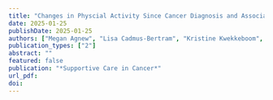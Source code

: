 ```yaml
---
title: "Changes in Physcial Activity Since Cancer Diagnosis and Associations with Health-Related Quality of Life"
date: 2025-01-25
publishDate: 2025-01-25
authors: ["Megan Agnew", "Lisa Cadmus-Bertram", "Kristine Kwekkeboom", "Amy Trentham-Dietz", "Ronald Gangnon", "Christian Schmidt", "Shaneda Warren Andersen"]
publication_types: ["2"]
abstract: ""
featured: false
publication: "*Supportive Care in Cancer*"
url_pdf: 
doi: 
---
```


